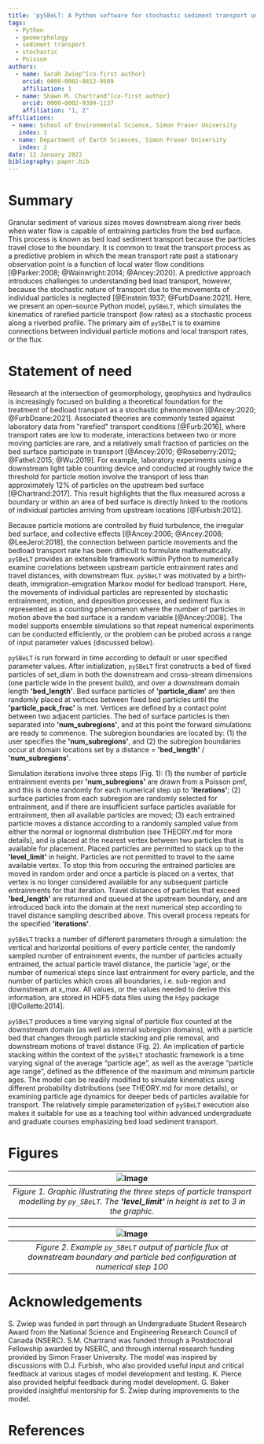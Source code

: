 ```yaml
---
title: 'pySBeLT: A Python software for stochastic sediment transport under rarefied conditions'
tags:
  - Python
  - geomorphology
  - sediment transport
  - stochastic
  - Poisson
authors:
  - name: Sarah Zwiep^[co-first author] 
    orcid: 0000-0002-0812-9509
    affiliation: 1
  - name: Shawn M. Chartrand^[co-first author] 
    orcid: 0000-0002-9309-1137
    affiliation: "1, 2"
affiliations:
 - name: School of Environmental Science, Simon Fraser University
   index: 1
 - name: Department of Earth Sciences, Simon Fraser University
   index: 2
date: 12 January 2022
bibliography: paper.bib
---
```


# Summary

Granular sediment of various sizes moves downstream along river beds when water flow is capable of entraining particles from 
the bed surface. This process is known as bed load sediment transport because the particles travel close to the boundary. 
It is common to treat the transport process as a predictive problem in which the mean transport rate past a stationary 
observation point is a function of local water flow conditions [@Parker:2008; @Wainwright:2014; @Ancey:2020]. A predictive approach 
introduces challenges to understanding bed load transport, however, because the stochastic nature of transport due to the 
movements of individual particles is neglected [@Einstein:1937; @FurbDoane:2021]. Here, we present an open-source Python model, `pySBeLT`, 
which simulates the kinematics of rarefied particle transport (low rates) as a stochastic process along a riverbed profile. 
The primary aim of `pySBeLT` is to examine connections between individual particle motions and local transport rates, or the flux.

# Statement of need

Research at the intersection of geomorphology, geophysics and hydraulics is increasingly focused on building 
a theoretical foundation for the treatment of bedload transport as a stochastic phenomenon [@Ancey:2020; 
@FurbDoane:2021]. Associated theories are commonly tested against laboratory data from "rarefied" transport 
conditions [@Furb:2016], where transport rates are low to moderate, interactions between two or more 
moving particles are rare, and a relatively small fraction of particles on the bed surface participate in transport 
[@Ancey:2010; @Roseberry:2012; @Fathel:2015; @Wu:2019]. For example, laboratory experiments 
using a downstream light table counting device and conducted at roughly twice the threshold for particle motion involve 
the transport of less than approximately 12% of particles on the upstream bed surface [@Chartrand:2017]. This result 
highlights that the flux measured across a boundary or within an area of bed surface is directly linked to the motions 
of individual particles arriving from upstream locations [@Furbish:2012]. 

Because particle motions are controlled by fluid turbulence, the irregular bed surface, and collective effects 
[@Ancey:2006; @Ancey:2008; @LeeJerol:2018], the connection between particle movements and the bedload 
transport rate has been difficult to formulate mathematically. `pySBeLT` provides an extensible framework within 
Python to numerically examine correlations between upstream particle entrainment rates and travel distances, with downstream 
flux. `pySBeLT` was motivated by a birth-death, immigration-emigration Markov model for bedload transport. Here, 
the movements of individual particles are represented by stochastic entrainment, motion, and deposition processes, and sediment 
flux is represented as a counting phenomenon where the number of particles in motion above the bed surface is a random 
variable [@Ancey:2008]. The model supports ensemble simulations so that repeat numerical experiments can be conducted efficiently,
or the problem can be probed across a range of input parameter values (discussed below).

`pySBeLT` is run forward in time according to default or user specified parameter values. After initialization, `pySBeLT` first constructs a bed of fixed particles of set_diam in both the downstream and 
cross-stream dimensions (one particle wide in the present build), and over a downstream domain length **'bed_length'**. Bed surface particles
of **'particle_diam'** are then randomly placed at vertices between fixed bed particles until the **'particle_pack_frac'** is met. Vertices are defined 
by a contact point between two adjacent particles. The bed of surface particles is then separated into **'num_subregions'**, and at this 
point the forward simulations are ready to commence. The subregion boundaries are located by: (1) the user specifies the **'num_subregions'**, and (2) the subregion boundaries occur at domain locations set by a distance = **'bed_length'** / **'num_subregions'**.

Simulation iterations involve three steps (Fig. 1): (1) the number of particle entrainment events per **'num_subregions'** are drawn from a Poisson pmf, 
and this is done randomly for each numerical step up to **'iterations'**; (2) surface particles from each subregion are randomly selected 
for entrainment, and if there are insufficient surface particles available for entrainment, then all available particles are moved; (3) each 
entrained particle moves a distance according to a randomly sampled value from either the normal or lognormal distribution (see THEORY.md for more details), and 
is placed at the nearest vertex between two particles that is available for placement. Placed particles are permitted to stack up to the **'level_limit'** in 
height. Particles are not permitted to travel to the same available vertex. To stop this from occuring the entrained particles are moved in random order and once a particle is placed on a vertex, that vertex is no longer considered available for any subsequent particle entrainments for that iteration. Travel distances of particles that exceed 
**'bed_length'** are returned and queued at the upstream boundary, and are introduced back into the domain at the next numerical step according to travel distance 
sampling described above. This overall process repeats for the specified **'iterations'**.

`pySBeLT` tracks a number of different parameters through a simulation: the vertical and horizontal positions of every particle center, 
the randomly sampled number of entrainment events, the number of particles actually entrained, the actual particle travel distance, 
the particle ‘age’, or the number of numerical steps since last entrainment for every 
particle, and the number of particles which cross all boundaries, i.e. sub-region and downstream at x_max. All values, or the values needed to 
derive this information, are stored 
in HDF5 data files using the `h5py` package [@Collette:2014]. 

`pySBeLT` produces a time varying signal of particle flux counted at the downstream domain (as well as internal subregion domains), with a particle 
bed that changes through particle stacking and pile removal, and downstream motions of travel distance (Fig. 2). An implication of particle 
stacking within the context of the `pySBeLT` stochastic framework is a time varying signal of the average “particle age”, as well as the 
average “particle age range”, defined as the difference of the maximum and minimum particle ages. The model can be readily modified to simulate 
kinematics using different probability distributions (see THEORY.md for more details), or examining particle age dynamics for deeper beds of particles available 
for transport. The relatively simple parameterization of `pySBeLT` execution also makes it suitable for use as a teaching tool within advanced undergraduate and 
graduate courses emphasizing bed load sediment transport.

# Figures

|![Image](../paper/figures/Figure1.png)
|:--:| 
| *Figure 1. Graphic illustrating the three steps of particle transport modelling by `py_SBeLT`. The **'level_limit'** in height is set to 3 in the graphic.* |

|![Image](../paper/figures/Figure2.png)
|:--:| 
| *Figure 2. Example `py_SBeLT` output of particle flux at downstream boundary and particle bed configuration at numerical step 100* |

# Acknowledgements

S. Zwiep was funded in part through an Undergraduate Student Research Award from the 
National Science and Engineering Research Council of Canada (NSERC). S.M. Chartrand was 
funded through a Postdoctoral Fellowship awarded by NSERC, and through internal research 
funding provided by Simon Fraser University. The model was inspired by discussions with 
D.J. Furbish, who also provided useful input and critical feedback at various stages 
of model development and testing. K. Pierce also provided helpful feedback during model 
development. G. Baker provided insightful mentorship for S. Zwiep during improvements to the model.

# References
